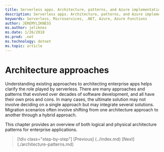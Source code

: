 ```yaml
---
title: Serverless apps. Architecture, patterns, and Azure implementation.
description: Serverless apps. Architecture, patterns, and Azure implementation. | Architecture approaches
keywords: Serverless, Microservices, .NET, Azure, Azure Functions
author: JEREMYLIKNESS
ms.author: jeliknes
ms.date: 1/26/2018
ms.prod: .net
ms.technology: dotnet
ms.topic: article
---
```

# Architecture approaches

Understanding existing approaches to architecting enterprise apps helps clarify the role played by serverless. There are many approaches and patterns that evolved over decades of software development, and all have their own pros and cons. In many cases, the ultimate solution may not involve deciding on a single approach but may integrate several solutions. Migration scenarios often involve shifting from one architecture approach to another through a hybrid approach.

This chapter provides an overview of both logical and physical architecture patterns for enterprise applications.

>[!div class="step-by-step"]
[Previous] (../index.md)
[Next] (./architecture-patterns.md)
